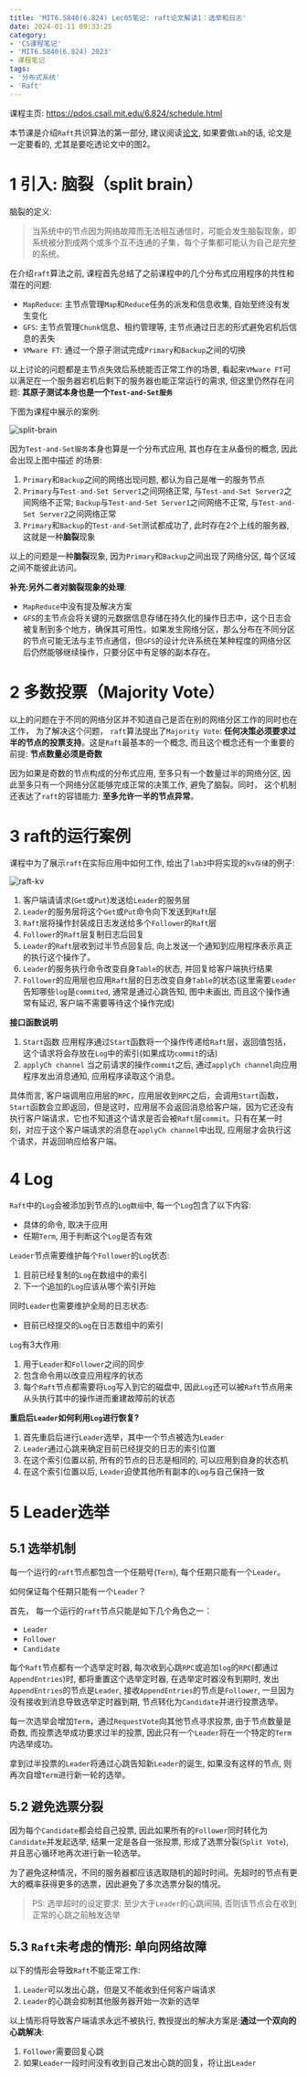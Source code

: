 ```yaml
---
title: 'MIT6.5840(6.824) Lec05笔记: raft论文解读1：选举和日志'
date: 2024-01-11 09:33:25
category: 
- 'CS课程笔记'
- 'MIT6.5840(6.824) 2023'
- 课程笔记
tags:
- '分布式系统'
- 'Raft'
---
```

课程主页: https://pdos.csail.mit.edu/6.824/schedule.html

本节课是介绍`Raft`共识算法的第一部分, 建议阅读[论文](https://pdos.csail.mit.edu/6.824/papers/gfs.pdf), 如果要做`Lab`的话, 论文是一定要看的, 尤其是要吃透论文中的图2。

# 1 引入: 脑裂（split brain）
脑裂的定义:
> 当系统中的节点因为网络故障而无法相互通信时，可能会发生脑裂现象，即系统被分割成两个或多个互不连通的子集，每个子集都可能认为自己是完整的系统。

在介绍`raft`算法之前, 课程首先总结了之前课程中的几个分布式应用程序的共性和潜在的问题:
- `MapReduce`: 主节点管理`Map`和`Reduce`任务的派发和信息收集, 自始至终没有发生变化
- `GFS`: 主节点管理`Chunk`信息、租约管理等, 主节点通过日志的形式避免宕机后信息的丢失
- `VMware FT`: 通过一个原子测试完成`Primary`和`Backup`之间的切换

以上讨论的问题都是主节点失效后系统能否正常工作的场景, 看起来`VMware FT`可以满足在一个服务器宕机后剩下的服务器也能正常运行的需求, 但这里仍然存在问题: **其原子测试本身也是一个`Test-and-Set服务`**

下图为课程中展示的案例:

![split-brain](../../images/Lec06-split.png)

因为`Test-and-Set服务`本身也算是一个分布式应用, 其也存在主从备份的概念, 因此会出现上图中描述 的场景:

1. `Primary`和`Backup`之间的网络出现问题, 都认为自己是唯一的服务节点
2. `Primary`与`Test-and-Set Server1`之间网络正常, 与`Test-and-Set Server2`之间网络不正常; `Backup`与`Test-and-Set Server1`之间网络不正常, 与`Test-and-Set Server2`之间网络正常
3. `Primary`和`Backup`的`Test-and-Set`测试都成功了, 此时存在2个上线的服务器, 这就是一种**脑裂**现象

以上的问题是一种**脑裂**现象, 因为`Primary`和`Backup`之间出现了网络分区, 每个区域之间不能彼此访问。

**补充:另外二者对脑裂现象的处理**:
- `MapReduce`中没有提及解决方案
- `GFS`的主节点会将关键的元数据信息存储在持久化的操作日志中，这个日志会被复制到多个地方，确保其可用性。如果发生网络分区，那么分布在不同分区的节点可能无法与主节点通信，但`GFS`的设计允许系统在某种程度的网络分区后仍然能够继续操作，只要分区中有足够的副本存在。

# 2 多数投票（Majority Vote）
以上的问题在于不同的网络分区并不知道自己是否在别的网络分区工作的同时也在工作， 为了解决这个问题， `raft`算法提出了`Majority Vote`: **任何决策必须要求过半的节点的投票支持**。这是`Raft`最基本的一个概念, 而且这个概念还有一个重要的前提: **节点数量必须是奇数**

因为如果是奇数的节点构成的分布式应用, 至多只有一个数量过半的网络分区, 因此至多只有一个网络分区能够完成正常的决策工作, 避免了脑裂。同时， 这个机制还表达了`raft`的容错能力: **至多允许一半的节点异常**。

# 3 raft的运行案例
课程中为了展示`raft`在实际应用中如何工作, 给出了`lab3`中将实现的`kv存储`的例子:

![raft-kv](../../images/Lec06-raft-kv.png)

1. 客户端请请求(`Get`或`Put`)发送给`Leader`的服务层
2. `Leader`的服务层将这个`Get`或`Put`命令向下发送到`Raft`层
3. `Raft`层将操作封装成日志发送给多个`Follower`的`Raft`层
4. `Follower`的`Raft`层复制日志后回复
5. `Leader`的`Raft`层收到过半节点回复后, 向上发送一个通知到应用程序表示真正的执行这个操作了。
6. `Leader`的服务执行命令改变自身`Table`的状态, 并回复给客户端执行结果
7. `Follower`的应用层也应用`Raft`层的日志改变自身`Table`的状态(这里需要`Leader`告知哪些`log`是`commited`, 通常是通过心跳告知, 图中未画出, 而且这个操作通常有延迟, 客户端不需要等待这个操作完成)

**接口函数说明**
1. `Start`函数
   应用程序通过`Start`函数将一个操作传递给`Raft`层，返回值包括，这个请求将会存放在`Log`中的索引(如果成功`commit`的话)
2. `applyCh channel`
   当之前请求的操作`commit`之后, 通过`applyCh channel`向应用程序发出消息通知, 应用程序读取这个消息。

具体而言, 客户端调用应用层的`RPC`，应用层收到`RPC`之后，会调用`Start`函数，`Start`函数会立即返回，但是这时，应用层不会返回消息给客户端，因为它还没有执行客户端请求，它也不知道这个请求是否会被`Raft`层`commit`。只有在某一时刻，对应于这个客户端请求的消息在`applyCh channel`中出现, 应用层才会执行这个请求，并返回响应给客户端。

# 4 Log
`Raft`中的`Log`会被添加到节点的`Log数组`中, 每一个`Log`包含了以下内容:
- 具体的命令, 取决于应用
- 任期`Term`, 用于判断这个`Log`是否有效

`Leader`节点需要维护每个`Follower`的`Log`状态:
1. 目前已经复制的`Log`在数组中的索引
2. 下一个追加的`Log`应该从哪个索引开始

同时`Leader`也需要维护全局的日志状态:
- 目前已经提交的`Log`在日志数组中的索引

`Log`有3大作用:
1. 用于`Leader`和`Follower`之间的同步
2. 包含命令用以改变应用程序的状态
3. 每个`Raft`节点都需要将`Log`写入到它的磁盘中, 因此`Log`还可以被`Raft`节点用来从头执行其中的操作进而重建故障前的状态

**重启后`Leader`如何利用`Log`进行恢复?**
1. 首先重启后进行`Leader`选举，其中一个节点被选为`Leader`
2. `Leader`通过心跳来确定目前已经提交的日志的索引位置
3. 在这个索引位置以前, 所有的节点的日志是相同的, 可以应用到自身的状态机
4. 在这个索引位置以后, `Leader`迫使其他所有副本的`Log`与自己保持一致

# 5 Leader选举
## 5.1 选举机制
每一个运行的`raft`节点都包含一个任期号(`Term`), 每个任期只能有一个`Leader`。

如何保证每个任期只能有一个`Leader`？

首先， 每一个运行的`raft`节点只能是如下几个角色之一：
- `Leader`
- `Follower`
- `Candidate`

每个`Raft`节点都有一个选举定时器, 每次收到心跳`RPC`或追加`log`的`RPC`(都通过`AppendEntries`)时, 都将重置这个选举定时器, 在选举定时器没有到期时, 发出`AppendEntries`的节点是`Leader`, 接收`AppendEntries`的节点是`Follower`, 一旦因为没有接收到消息导致选举定时器到期, 节点转化为`Candidate`并进行投票选举。

每一次选举会增加`Term`，通过`RequestVote`向其他节点寻求投票, 由于节点数量是奇数, 而投票选举成功要求过半的投票, 因此只有一个`Leader`将在一个特定的`Term`内选举成功。

拿到过半投票的`Leader`将通过心跳告知新`Leader`的诞生, 如果没有这样的节点, 则再次自增`Term`进行新一轮的选举。

## 5.2 避免选票分裂
因为每个`Candidate`都会给自己投票, 因此如果所有的`Follower`同时转化为`Candidate`并发起选举, 结果一定是各自一张投票, 形成了选票分裂(`Split Vote`), 并且恶心循环地再次进行新一轮选举。

为了避免这种情况，不同的服务器都应该选取随机的超时时间。先超时的节点有更大的概率获得更多的选票，因此避免了多次选票分裂的情况。

> PS: 选举超时的设定要求: 至少大于`Leader`的心跳间隔, 否则该节点会在收到正常的心跳之前触发选举

## 5.3 `Raft`未考虑的情形: 单向网络故障
以下的情形会导致`Raft`不能正常工作:
1. `Leader`可以发出心跳，但是又不能收到任何客户端请求
2. `Leader`的心跳会抑制其他服务器开始一次新的选举

以上情形将导致客户端请求永远不被执行, 教授提出的解决方案是:**通过一个双向的心跳解决**: 
1. `Follower`需要回复心跳
2. 如果`Leader`一段时间没有收到自己发出心跳的回复，将让出`Leader`



